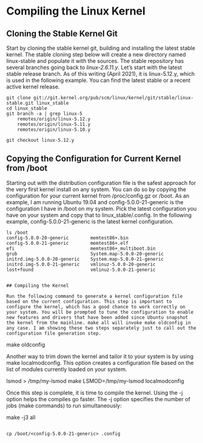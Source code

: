 # Compiling the Linux Kernel

## Cloning the Stable Kernel Git

Start by cloning the stable kernel git, building and installing the latest stable kernel. 
The stable cloning step below will create a new directory named linux-stable and populate it with the sources. 
The stable repository has several branches going back to *linux-2.6.11.y*. 
Let’s start with the latest stable release branch. 
As of this writing (April 2021), it is linux-5.12.y, which is used in the following example. 
You can find the latest stable or a recent active kernel release.
```
git clone git://git.kernel.org/pub/scm/linux/kernel/git/stable/linux-stable.git linux_stable
cd linux_stable
git branch -a | grep linux-5
    remotes/origin/linux-5.12.y
    remotes/origin/linux-5.11.y
    remotes/origin/linux-5.10.y

​git checkout linux-5.12.y

```
## Copying the Configuration for Current Kernel from /boot

Starting out with the distribution configuration file is the safest approach for the very first kernel install on any system. You can do so by copying the configuration for your current kernel from /proc/config.gz or /boot. As an example, I am running Ubuntu 19.04 and config-5.0.0-21-generic is the configuration I have in /boot on my system. Pick the latest configuration you have on your system and copy that to linux_stable/.config. In the following example, config-5.0.0-21-generic is the latest kernel configuration.

```
ls /boot
config-5.0.0-20-generic        memtest86+.bin
config-5.0.0-21-generic        memtest86+.elf
efi                            memtest86+_multiboot.bin
grub                           System.map-5.0.0-20-generic
initrd.img-5.0.0-20-generic    System.map-5.0.0-21-generic
initrd.img-5.0.0-21-generic    vmlinuz-5.0.0-20-generic
lost+found                     vmlinuz-5.0.0-21-generic


## Compiling the Kernel

Run the following command to generate a kernel configuration file based on the current configuration. This step is important to configure the kernel, which has a good chance to work correctly on your system. You will be prompted to tune the configuration to enable new features and drivers that have been added since Ubuntu snapshot the kernel from the mainline. make all will invoke make oldconfig in any case. I am showing these two steps separately just to call out the configuration file generation step.
```
make oldconfig

Another way to trim down the kernel and tailor it to your system is by using make localmodconfig. This option creates a configuration file based on the list of modules currently loaded on your system.

lsmod > /tmp/my-lsmod
make LSMOD=/tmp/my-lsmod localmodconfig

Once this step is complete, it is time to compile the kernel. Using the -j option helps the compiles go faster. The -j option specifies the number of jobs (make commands) to run simultaneously:

make -j3 all
```

cp /boot/<config-5.0.0-21-generic> .config
```
